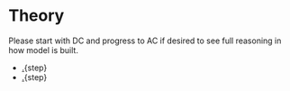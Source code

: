 
# Theory

Please start with DC and progress to AC if desired to see full reasoning in how model is built. 


* [.](dc_theory.md){step}
* [.](ac_theory.md){step}


